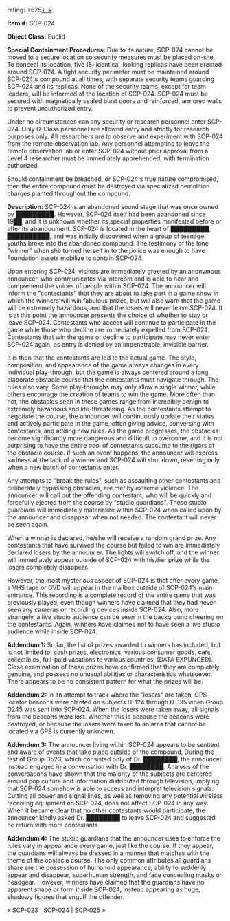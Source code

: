 rating: +675[+](javascript:; "I like it")[–](javascript:; "I don't like it")[x](javascript:; "Cancel my vote")

**Item #:** SCP-024

**Object Class:** Euclid

**Special Containment Procedures:** Due to its nature, SCP-024 cannot be moved to a secure location so security measures must be placed on-site. To conceal its location, five (5) identical-looking replicas have been erected around SCP-024. A tight security perimeter must be maintained around SCP-024's compound at all times, with separate security teams guarding SCP-024 and its replicas. None of the security teams, except for team leaders, will be informed of the location of SCP-024. SCP-024 must be secured with magnetically sealed blast doors and reinforced, armored walls to prevent unauthorized entry.

Under no circumstances can any security or research personnel enter SCP-024. Only D-Class personnel are allowed entry and strictly for research purposes only. All researchers are to observe and experiment with SCP-024 from the remote observation lab. Any personnel attempting to leave the remote observation lab or enter SCP-024 without prior approval from a Level 4 researcher must be immediately apprehended, with termination authorized.

Should containment be breached, or SCP-024's true nature compromised, then the entire compound must be destroyed via specialized demolition charges planted throughout the compound.

**Description:** SCP-024 is an abandoned sound stage that was once owned by █████████. However, SCP-024 itself had been abandoned since 19██, and it is unknown whether its special properties manifested before or after its abandonment. SCP-024 is located in the heart of █████████, ██████████, and was initially discovered when a group of teenage youths broke into the abandoned compound. The testimony of the lone "winner" when she turned herself in to the police was enough to have Foundation assets mobilize to contain SCP-024.

Upon entering SCP-024, visitors are immediately greeted by an anonymous announcer, who communicates via intercom and is able to hear and comprehend the voices of people within SCP-024. The announcer will inform the "contestants" that they are about to take part in a game show in which the winners will win fabulous prizes, but will also warn that the game will be extremely hazardous, and that the losers will never leave SCP-024. It is at this point the announcer presents the choice of whether to stay or leave SCP-024. Contestants who accept will continue to participate in the game while those who decline are immediately expelled from SCP-024. Contestants that win the game or decline to participate may never enter SCP-024 again, as entry is denied by an impenetrable, invisible barrier.

It is then that the contestants are led to the actual game. The style, composition, and appearance of the game always changes in every individual play-through, but the game is always centered around a long, elaborate obstacle course that the contestants must navigate through. The rules also vary. Some play-throughs may only allow a single winner, while others encourage the creation of teams to win the game. More often than not, the obstacles seen in these games range from incredibly benign to extremely hazardous and life-threatening. As the contestants attempt to negotiate the course, the announcer will continuously update their status and actively participate in the game, often giving advice, conversing with contestants, and adding new rules. As the game progresses, the obstacles become significantly more dangerous and difficult to overcome, and it is not surprising to have the entire pool of contestants succumb to the rigors of the obstacle course. If such an event happens, the announcer will express sadness at the lack of a winner and SCP-024 will shut down, resetting only when a new batch of contestants enter.

Any attempts to "break the rules", such as assaulting other contestants and deliberately bypassing obstacles, are met by extreme violence. The announcer will call out the offending contestant, who will be quickly and forcefully ejected from the course by "studio guardians". These studio guardians will immediately materialize within SCP-024 when called upon by the announcer and disappear when not needed. The contestant will never be seen again.

When a winner is declared, he/she will receive a random grand prize. Any contestants that have survived the course but failed to win are immediately declared losers by the announcer. The lights will switch off, and the winner will immediately appear outside of SCP-024 with his/her prize while the losers completely disappear.

However, the most mysterious aspect of SCP-024 is that after every game, a VHS tape or DVD will appear in the mailbox outside of SCP-024's main entrance. This recording is a complete record of the entire game that was previously played, even though winners have claimed that they had never seen any cameras or recording devices inside SCP-024. Also, more strangely, a live studio audience can be seen in the background cheering on the contestants. Again, winners have claimed not to have seen a live studio audience while inside SCP-024.

**Addendum 1:** So far, the list of prizes awarded to winners has included, but is not limited to: cash prizes, electronics, various consumer goods, cars, collectibles, full-paid vacations to various countries, \[DATA EXPUNGED\]. Close examination of these prizes have confirmed that they are completely genuine, and possess no unusual abilities or characteristics whatsoever. There appears to be no consistent pattern for what the prizes will be.

**Addendum 2:** In an attempt to track where the "losers" are taken, GPS locator beacons were planted on subjects D-124 through D-135 when Group D245 was sent into SCP-024. When the losers were taken away, all signals from the beacons were lost. Whether this is because the beacons were destroyed, or because the losers were taken to an area that cannot be located via GPS is currently unknown.

**Addendum 3:** The announcer living within SCP-024 appears to be sentient and aware of events that take place outside of the compound. During the test of Group D523, which consisted only of Dr. ████████, the announcer instead engaged in a conversation with Dr. ████████. Analysis of the conversations have shown that the majority of the subjects are centered around pop culture and information distributed through television, implying that SCP-024 somehow is able to access and interpret television signals. Cutting all power and signal lines, as well as removing any potential wireless receiving equipment on SCP-024, does not affect SCP-024 in any way. When it became clear that no other contestants would participate, the announcer kindly asked Dr. ████████ to leave SCP-024 and suggested he return with more contestants.

**Addendum 4:** The studio guardians that the announcer uses to enforce the rules vary in appearance every game, just like the course. If they appear, the guardians will always be dressed in a manner that matches with the theme of the obstacle course. The only common attributes all guardians share are the possession of humanoid appearance, ability to suddenly appear and disappear, superhuman strength, and face concealing masks or headgear. However, winners have claimed that the guardians have no apparent shape or form inside SCP-024, instead appearing as huge, shadowy figures that engulf the offender.

« [SCP-023](/scp-023) | SCP-024 | [SCP-025](/scp-025) »